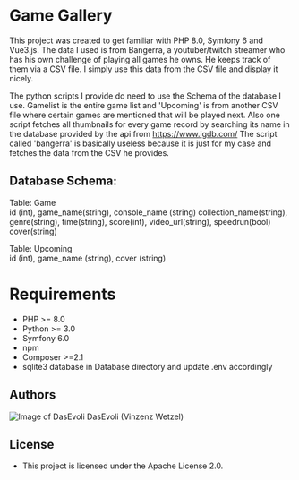 # Game Gallery
This project was created to get familiar with PHP 8.0, Symfony 6 and Vue3.js. The data I used is from Bangerra, a youtuber/twitch streamer who has his own challenge of playing all games he owns. He keeps track of them via a CSV file. I simply use this data from the CSV file and display it nicely.

The python scripts I provide do need to use the Schema of the database I use. Gamelist is the entire game list and 'Upcoming' is from another CSV file where certain games are mentioned that will be played next.
Also one script fetches all thumbnails for every game record by searching its name in the database provided by the api from https://www.igdb.com/
The script called 'bangerra' is basically useless because it is just for my case and fetches the data from the CSV he provides.

##  Database Schema:

Table: Game  
id (int), game_name(string), console_name (string) collection_name(string), genre(string), time(string), score(int), video_url(string), speedrun(bool) cover(string)

Table: Upcoming  
id (int), game_name (string), cover (string)

# Requirements
* PHP >= 8.0
* Python >= 3.0
* Symfony 6.0
* npm
* Composer >=2.1
* sqlite3 database in Database directory and update .env accordingly

## Authors
![Image of DasEvoli](https://i.imgur.com/xNcLWUT.png) DasEvoli (Vinzenz Wetzel)

## License
* This project is licensed under the Apache License 2.0.